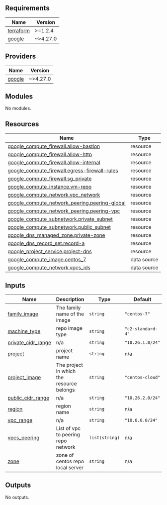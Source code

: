 ## Requirements

| Name | Version |
|------|---------|
| <a name="requirement_terraform"></a> [terraform](#requirement\_terraform) | >=1.2.4 |
| <a name="requirement_google"></a> [google](#requirement\_google) | ~>4.27.0 |

## Providers

| Name | Version |
|------|---------|
| <a name="provider_google"></a> [google](#provider\_google) | ~>4.27.0 |

## Modules

No modules.

## Resources

| Name | Type |
|------|------|
| [google_compute_firewall.allow-bastion](https://registry.terraform.io/providers/hashicorp/google/latest/docs/resources/compute_firewall) | resource |
| [google_compute_firewall.allow-http](https://registry.terraform.io/providers/hashicorp/google/latest/docs/resources/compute_firewall) | resource |
| [google_compute_firewall.allow-internal](https://registry.terraform.io/providers/hashicorp/google/latest/docs/resources/compute_firewall) | resource |
| [google_compute_firewall.egress-firewall-rules](https://registry.terraform.io/providers/hashicorp/google/latest/docs/resources/compute_firewall) | resource |
| [google_compute_firewall.sg_private](https://registry.terraform.io/providers/hashicorp/google/latest/docs/resources/compute_firewall) | resource |
| [google_compute_instance.vm-repo](https://registry.terraform.io/providers/hashicorp/google/latest/docs/resources/compute_instance) | resource |
| [google_compute_network.vpc_network](https://registry.terraform.io/providers/hashicorp/google/latest/docs/resources/compute_network) | resource |
| [google_compute_network_peering.peering-global](https://registry.terraform.io/providers/hashicorp/google/latest/docs/resources/compute_network_peering) | resource |
| [google_compute_network_peering.peering-vpc](https://registry.terraform.io/providers/hashicorp/google/latest/docs/resources/compute_network_peering) | resource |
| [google_compute_subnetwork.private_subnet](https://registry.terraform.io/providers/hashicorp/google/latest/docs/resources/compute_subnetwork) | resource |
| [google_compute_subnetwork.public_subnet](https://registry.terraform.io/providers/hashicorp/google/latest/docs/resources/compute_subnetwork) | resource |
| [google_dns_managed_zone.private-zone](https://registry.terraform.io/providers/hashicorp/google/latest/docs/resources/dns_managed_zone) | resource |
| [google_dns_record_set.record-a](https://registry.terraform.io/providers/hashicorp/google/latest/docs/resources/dns_record_set) | resource |
| [google_project_service.project-dns](https://registry.terraform.io/providers/hashicorp/google/latest/docs/resources/project_service) | resource |
| [google_compute_image.centos_7](https://registry.terraform.io/providers/hashicorp/google/latest/docs/data-sources/compute_image) | data source |
| [google_compute_network.vpcs_ids](https://registry.terraform.io/providers/hashicorp/google/latest/docs/data-sources/compute_network) | data source |

## Inputs

| Name | Description | Type | Default | Required |
|------|-------------|------|---------|:--------:|
| <a name="input_family_image"></a> [family\_image](#input\_family\_image) | The family name of the image | `string` | `"centos-7"` | no |
| <a name="input_machine_type"></a> [machine\_type](#input\_machine\_type) | repo image type | `string` | `"c2-standard-4"` | no |
| <a name="input_private_cidr_range"></a> [private\_cidr\_range](#input\_private\_cidr\_range) | n/a | `string` | `"10.26.1.0/24"` | no |
| <a name="input_project"></a> [project](#input\_project) | project name | `string` | n/a | yes |
| <a name="input_project_image"></a> [project\_image](#input\_project\_image) | The project in which the resource belongs | `string` | `"centos-cloud"` | no |
| <a name="input_public_cidr_range"></a> [public\_cidr\_range](#input\_public\_cidr\_range) | n/a | `string` | `"10.26.2.0/24"` | no |
| <a name="input_region"></a> [region](#input\_region) | region name | `string` | n/a | yes |
| <a name="input_vpc_range"></a> [vpc\_range](#input\_vpc\_range) | n/a | `string` | `"10.0.0.0/24"` | no |
| <a name="input_vpcs_peering"></a> [vpcs\_peering](#input\_vpcs\_peering) | List of vpc to peering repo network | `list(string)` | n/a | yes |
| <a name="input_zone"></a> [zone](#input\_zone) | zone of centos repo local server | `string` | n/a | yes |

## Outputs

No outputs.
